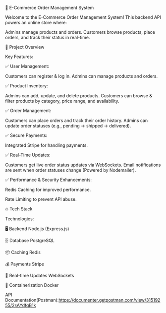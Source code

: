 🛒 E-Commerce Order Management System 

Welcome to the E-Commerce Order Management System! This backend API powers an online store where:

Admins manage products and orders.
Customers browse products, place orders, and track their status in real-time.

🎯 Project Overview

  Key Features:

✅ User Management:

Customers can register & log in.
Admins can manage products and orders.

✅ Product Inventory:

Admins can add, update, and delete products.
Customers can browse & filter products by category, price range, and availability.

✅ Order Management:

Customers can place orders and track their order history.
Admins can update order statuses (e.g., pending → shipped → delivered).

✅ Secure Payments:

Integrated Stripe for handling payments.

✅ Real-Time Updates:

Customers get live order status updates via WebSockets.
Email notifications are sent when order statuses change (Powered by Nodemailer).

✅ Performance & Security Enhancements:

Redis Caching for improved performance.

Rate Limiting to prevent API abuse.

🔥 Tech Stack

Technologies:	

🖥 Backend  	Node.js (Express.js)

🗄 Database	  PostgreSQL

📦 Caching 	   Redis

💰 Payments  	Stripe

🔄 Real-time Updates   	WebSockets

🐳 Containerization   	Docker



API Documentation(Postman):https://documenter.getpostman.com/view/31519255/2sAYdfqB1k
